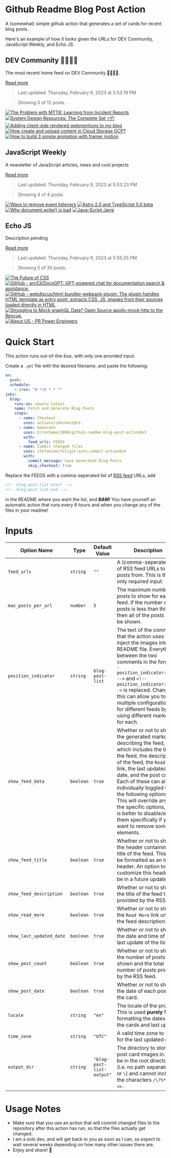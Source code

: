 # Github Readme Blog Post Action

A (somewhat) simple github action that generates a set of cards for recent blog posts.

Here's an example of how it looks given the URLs for DEV Community, JavaScript Weekly, and Echo JS:

<!-- post-list:start -->
## DEV Community 👩‍💻👨‍💻

The most recent home feed on DEV Community 👩‍💻👨‍💻.

[Read more](https://dev.to)
> Last updated: Thursday, February 9, 2023 at 5:53:19 PM

> Showing 5 of 12 posts.

[![The Problem with MTTR: Learning from Incident Reports](https://raw.githubusercontent.com/ErrorGamer2000/github-readme-blog-post-action/main/generated_files/DEV_Community_👩‍💻👨‍💻/The_Problem_with_MTTR__Learning_from_Incident_Reports.svg)](https://dev.to/linearb/the-problem-with-mttr-learning-from-incident-reports-2jpi)
[![System Design Resources: The Complete Set ⚡📦](https://raw.githubusercontent.com/ErrorGamer2000/github-readme-blog-post-action/main/generated_files/DEV_Community_👩‍💻👨‍💻/System_Design_Resources__The_Complete_Set_⚡📦.svg)](https://dev.to/alexr/system-design-resources-the-complete-set-1cl)
[![Adding client-side rendered webmentions to my blog](https://raw.githubusercontent.com/ErrorGamer2000/github-readme-blog-post-action/main/generated_files/DEV_Community_👩‍💻👨‍💻/Adding_client-side_rendered_webmentions_to_my_blog.svg)](https://dev.to/cdransf/adding-client-side-rendered-webmentions-to-my-blog-4fp4)
[![How create and upload content in Cloud Storage GCP?](https://raw.githubusercontent.com/ErrorGamer2000/github-readme-blog-post-action/main/generated_files/DEV_Community_👩‍💻👨‍💻/How_create_and_upload_content_in_Cloud_Storage_GCP_.svg)](https://dev.to/xlmriosx/how-create-and-upload-content-in-cloud-storage-gcp-1fae)
[![How to build 3 simple animation with framer motion](https://raw.githubusercontent.com/ErrorGamer2000/github-readme-blog-post-action/main/generated_files/DEV_Community_👩‍💻👨‍💻/How_to_build_3_simple_animation_with_framer_motion.svg)](https://dev.to/rardooba/how-to-build-3-simple-animation-with-framer-motion-4j9k)


## JavaScript Weekly

A newsletter of JavaScript articles, news and cool projects

[Read more](https://javascriptweekly.com/)
> Last updated: Thursday, February 9, 2023 at 5:53:23 PM

> Showing 4 of 4 posts.

[![Ways to remove event listeners](https://raw.githubusercontent.com/ErrorGamer2000/github-readme-blog-post-action/main/generated_files/JavaScript_Weekly/Ways_to_remove_event_listeners.svg)](https://javascriptweekly.com/issues/624)
[![Astro 2.0 and TypeScript 5.0 beta](https://raw.githubusercontent.com/ErrorGamer2000/github-readme-blog-post-action/main/generated_files/JavaScript_Weekly/Astro_2.0_and_TypeScript_5.0_beta.svg)](https://javascriptweekly.com/issues/623)
[![Why document.write() is bad](https://raw.githubusercontent.com/ErrorGamer2000/github-readme-blog-post-action/main/generated_files/JavaScript_Weekly/Why_document.write()_is_bad.svg)](https://javascriptweekly.com/issues/622)
[![Java-Script Jarre](https://raw.githubusercontent.com/ErrorGamer2000/github-readme-blog-post-action/main/generated_files/JavaScript_Weekly/Java-Script_Jarre.svg)](https://javascriptweekly.com/issues/621)


## Echo JS

Description pending

[Read more](
http://www.echojs.com
)
> Last updated: Thursday, February 9, 2023 at 5:55:25 PM

> Showing 5 of 30 posts.

[![The Future of CSS](https://raw.githubusercontent.com/ErrorGamer2000/github-readme-blog-post-action/main/generated_files/_Echo_JS_/The_Future_of_CSS.svg)](https://dev.to/codux/the-future-of-css-33kl)
[![GitHub - arc53/DocsGPT: GPT-powered chat for documentation search & assistance.](https://raw.githubusercontent.com/ErrorGamer2000/github-readme-blog-post-action/main/generated_files/_Echo_JS_/GitHub_-_arc53_DocsGPT__GPT-powered_chat_for_documentation_search___assistance..svg)](https://github.com/arc53/DocsGPT)
[![GitHub - webdiscus/html-bundler-webpack-plugin: The plugin handles HTML template as entry point, extracts CSS, JS, images from their sources loaded directly in HTML](https://raw.githubusercontent.com/ErrorGamer2000/github-readme-blog-post-action/main/generated_files/_Echo_JS_/GitHub_-_webdiscus_html-bundler-webpack-plugin__The_plugin_handles_HTML_template_as_entry_point__extracts_CSS__JS__images_from_their_sources_loaded_directly_in_HTML.svg)](https://github.com/webdiscus/html-bundler-webpack-plugin)
[![Struggling to Mock graphQL Data? Open Source apollo-mock-http to the Rescue.](https://raw.githubusercontent.com/ErrorGamer2000/github-readme-blog-post-action/main/generated_files/_Echo_JS_/Struggling_to_Mock_graphQL_Data__Open_Source_apollo-mock-http_to_the_Rescue..svg)](https://medium.com/intuit-engineering/struggling-to-mock-graphql-data-open-source-apollo-mock-http-to-the-rescue-aee86db9233a)
[![About US - PR Power Engineers](https://raw.githubusercontent.com/ErrorGamer2000/github-readme-blog-post-action/main/generated_files/_Echo_JS_/About_US_-_PR_Power_Engineers.svg)](https://www.prpowerengineers.com/about-us/)


<!-- post-list:end -->

# Quick Start

This action runs out-of-the-box, with only one provided input.

Create a `.yml` file with the desired filename, and paste the following:

```yml
on:
  push:
  schedule:
    - cron: "0 */6 * * *"
jobs:
  blog:
    runs-on: ubuntu-latest
    name: Fetch and Generate Blog Posts
    steps:
      - name: Checkout
        uses: actions/checkout@v3
      - name: Generate
        uses: ErrorGamer2000/github-readme-blog-post-action@v1
        with:
          feed_urls: FEEDS
      - name: Commit changed files
        uses: stefanzweifel/git-auto-commit-action@v4
        with:
          commit_message: Save Generated Blog Posts
          skip_checkout: true
```

Replace the FEEDS with a comma-seperated list of [RSS feed](https://rss.com/blog/how-do-rss-feeds-work/) URLs, add

```md
<!-- blog-post-list:start -->
<!-- blog-post-list:end -->
```

in the README where you want the list, and **_BAM!_** You have yourself an automatic action that runs every 6 hours and when you change any of the files in your readme!

# Inputs

<table>
  <thead>
    <tr>
      <th>Option Name</th>
      <th>Type</th>
      <th>Default Value</th>
      <th>Description</th>
    </tr>
  </thead>
  <tbody>
    <tr>
      <td><code>feed_urls</code></td>
      <td><code>string</code></td>
      <td><code>""</code></td>
      <td>A (comma-seperated) list of RSS feed URLs to load posts from. This is the only required input.</td>
    </tr>
    <tr>
      <td><code>max_posts_per_url</code></td>
      <td><code>number</code></td>
      <td><code>5</code></td>
      <td>The maximum number of posts to show for each feed. If the number of posts is less than this, then all of the posts will be shown.</td>
    </tr>
    <tr>
      <td><code>position_indicator</code></td>
      <td><code>string</code></td>
      <td><code>blog-post-list</code></td>
      <td>The text of the comments that the action uses to inject the images into the README file. Everything between the two comments in the form <code>&lt;!-- position_indicator:start --&gt;</code> and <code>&lt;!-- position_indicator:end --&gt;</code> is replaced. Changing this can allow you to use multiple configurations for different feeds by using different markers for each.</td>
    </tr>
    <tr>
      <td><code>show_feed_data</code></td>
      <td><code>boolean</code></td>
      <td><code>true</code></td>
      <td>Whether or not to show the generated markdown describing the feed, which includes the title of the feed, the description of the feed, the <code>Read More</code> link, the last updated date, and the post count. Each of these can also be individually toggled with the following options. This will override any of the specific options, so it is better to disable/enable them specifically if you want to remove some elements.</td>
    </tr>
    <tr>
      <td><code>show_feed_title</code></td>
      <td><code>boolean</code></td>
      <td><code>true</code></td>
      <td>Whether or not to show the header containing the title of the feed. This will be formatted as an <code>h2</code> header. An option to customize this header will be in a future update.</td>
    </tr>
    <tr>
      <td><code>show_feed_description</code></td>
      <td><code>boolean</code></td>
      <td><code>true</code></td>
      <td>Whether or not to show the title of the feed that is provided by the RSS feed.</td>
    </tr>
    <tr>
      <td><code>show_read_more</code></td>
      <td><code>boolean</code></td>
      <td><code>true</code></td>
      <td>Whether or not to show the <code>Read More</code> link under the feed description.</td>
    </tr>
    <tr>
      <td><code>show_last_updated_date</code></td>
      <td><code>boolean</code></td>
      <td><code>true</code></td>
      <td>Whether or not to show the date and time of the last update of the list.</td>
    </tr>
    <tr>
      <td><code>show_post_count</code></td>
      <td><code>boolean</code></td>
      <td><code>true</code></td>
      <td>Whether or not to show the number of posts shown and the total number of posts provided by the RSS feed.</td>
    </tr>
    <tr>
      <td><code>show_post_date</code></td>
      <td><code>boolean</code></td>
      <td><code>true</code></td>
      <td>Whether or not to show the date of each post on the card.</td>
    </tr>
    <tr>
      <td><code>locale</code></td>
      <td><code>string</code></td>
      <td><code>"en"</code></td>
      <td>The locale of the project. This is used <strong>purely</strong> for formatting the dates of the cards and last update.</td>
    </tr>
    <tr>
      <td><code>time_zone</code></td>
      <td><code>string</code></td>
      <td><code>"UTC"</code></td>
      <td>A valid time zone to use for the last updated date.</td>
    </tr>
    <tr>
      <td><code>output_dir</code></td>
      <td><code>string</code></td>
      <td><code>"blog-post-list-output"</code></td>
      <td>The directory to store the post card images in. Must be in the root directory (i.e. no path separators <code>/</code> or <code>\</code>) and cannot include the characters <code>/\?%*:|"&lt;&gt;</code>.</td>
    </tr>
<!--
    <tr>
      <td><code></code></td>
      <td><cde></cde></td>
      <td><code></code></td>
      <td></td>
    </tr>
-->
  </tbody>
</table>

# Usage Notes

- Make sure that you use an action that will commit changed files to the repository after this action has run, so that the files actually get changed.
- I am a solo dev, and will get back to you as soon as I can, so expect to wait several weeks depending on how many other issues there are.
- Enjoy and share! 🤗
